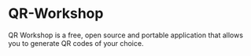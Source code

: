 # QR-Workshop
QR Workshop is a free, open source and portable application that allows you to generate QR codes of your choice.
